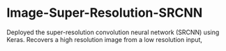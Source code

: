 # Image-Super-Resolution-SRCNN
Deployed the super-resolution convolution neural network (SRCNN) using Keras. Recovers a high resolution image from a low resolution input,
